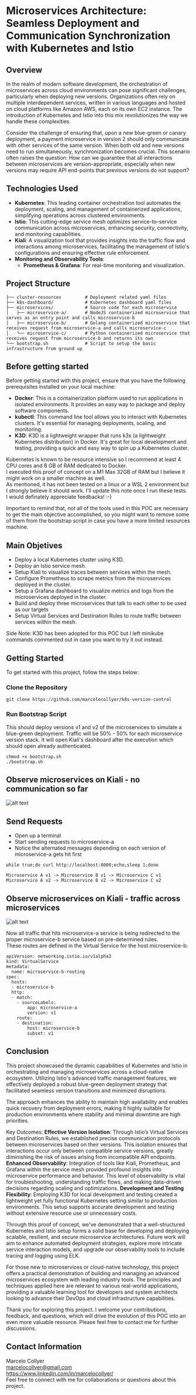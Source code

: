 # Microservices Architecture: Seamless Deployment and Communication Synchronization with Kubernetes and Istio

## Overview
In the realm of modern software development, the orchestration of microservices across cloud environments can pose significant challenges, particularly when deploying new versions. Organizations often rely on multiple interdependent services, written in various languages and hosted on cloud platforms like Amazon AWS, each on its own EC2 instance. The introduction of Kubernetes and Istio into this mix revolutionizes the way we handle these complexities.

Consider the challenge of ensuring that, upon a new blue-green or canary deployment, a payment microservice in version 2 should only communicate with other services of the same version. When both old and new versions need to run simultaneously, synchronization becomes crucial. This scenario often raises the question: How can we guarantee that all interactions between microservices are version-appropriate, especially when new versions may require API end-points that previous versions do not support?

## Technologies Used
- **Kubernetes**: This leading container orchestration tool automates the deployment, scaling, and management of containerized applications, simplifying operations across clustered environments.
- **Istio**: This cutting-edge service mesh optimizes service-to-service communication across microservices, enhancing security, connectivity, and monitoring capabilities.
- **Kiali**: A visualization tool that provides insights into the traffic flow and interactions among microservices, facilitating the management of Istio's configurations and ensuring effective rule enforcement.
- **Monitoring and Observability Tools**:
  - **Prometheus & Grafana**: For real-time monitoring and visualization.

## Project Structure
```plaintext
├── cluster-resources         # Deployment related yaml files
├── k8s-dashboard/            # Kubernetes dashboard yaml files
├── microservices/            # Source code for each microservice
│   ├── microservice-a/       # NodeJS containerized microservice that serves as an entry point and calls microservice-b
│   ├── microservice-b/       # Golang containerized microservice that receives request from microservice-a and calls microservice-c
│   └── microservice-c/       # Python containerized microservice that receives request from microservice-b and returns its own 
└── bootstrap.sh              # Script to setup the basic infrastructure from ground up
```
## Before getting started
Before getting started with this project, ensure that you have the following prerequisites installed on your local machine:
- **Docker**: This is a containerization platform used to run applications in isolated environments. It provides an easy way to package and deploy software components.
- **kubectl**: This command line tool allows you to interact with Kubernetes clusters. It's essential for managing deployments, scaling, and monitoring.
- **K3D**: K3D is a lightweight wrapper that runs k3s (a lightweight Kubernetes distribution) in Docker. It's great for local development and testing, providing a quick and easy way to spin up a Kubernetes cluster.

Kubernetes is known to be resource intensive so I recommend at least 4 CPU cores and 8 GB of RAM dedicated to Docker.</br>
I executed this proof of concept on a M1 Max 32GB of RAM but I believe it might work on a smaller machine as well.</br>
As mentioned, it has not been tested on a linux or a WSL 2 environment but I strongly believe it should work. I'll update this note once I run these tests.</br>
I would definately appreciate feedbacks! :-)

Important to remind that, not all of the tools used in this POC are necessary to get the main objective accomplished, so you might want to remove some of them from the bootstrap 
script in case you have a more limited resources machine.

## Main Objetives
- Deploy a local Kubernetes cluster using K3D.
- Deploy an Istio service mesh.
- Setup Kiali to visualize traces between services within the mesh.
- Configure Prometheus to scrape metrics from the microservices deployed in the cluster.
- Setup a Grafana dashboard to visualize metrics and logs from the microservices deployed in the cluster.
- Build and deploy three microservices that talk to each other to be used as our targets
- Setup Virtual Services and Destination Rules to route traffic between services within the mesh.

Side Note: K3D has been adopted for this POC but I left minikube commands commented out in case you want to try it out instead.

## Getting Started
To get started with this project, follow the steps below:

### Clone the Repository
~~~
git clone https://github.com/marcelocollyer/k8s-version-control
~~~
### Run Bootstrap Script
This should deploy versions v1 and v2 of the microservices to simulate a blue-green deployment. Traffic will be 50% - 50% for each microservice version stack.
It will open Kiali's dashboard after the execution which should open already authenticated.
~~~
chmod +x bootstrap.sh
./bootstrap.sh
~~~

## Observe microservices on Kiali - no communication so far
![alt text](images/kiali-initial-stage.png)

## Send Requests
- Open up a terminal
- Start sending requests to microservice-a
- Notice the alternated messages depending on each version of microservice-a gets hit first
~~~
while true;do curl http://localhost:8000;echo;sleep 1;done

Microservice A v1 -> Microservice B v1 -> Microservice C v1
Microservice A v2 -> Microservice B v2 -> Microservice C v2
~~~

## Observe microservices on Kiali - traffic across microservices
![alt text](images/kiali-traffic.png)

Now all traffic that hits microservice-a service is being redirected to the proper microservice-b service based on pre-determined rules.</br>
These routes are defined in the Virtual Service for the host microservice-b:
~~~
apiVersion: networking.istio.io/v1alpha3
kind: VirtualService
metadata:
  name: microservice-b-routing
spec:
  hosts:
  - microservice-b
  http:
  - match:
    - sourceLabels:
        app: microservice-a
        version: v1
    route:
    - destination:
        host: microservice-b
        subset: v1
~~~

## Conclusion
This project showcased the dynamic capabilities of Kubernetes and Istio in orchestrating and managing microservices across a cloud-native ecosystem. Utilizing Istio's advanced traffic management features, we effectively deployed a robust blue-green deployment strategy that facilitated seamless version transitions and minimized disruptions.

The approach enhances the ability to maintain high availability and enables quick recovery from deployment errors, making it highly suitable for production environments where stability and minimal downtime are high priorities.

Key Outcomes:
**Effective Version Isolation**: Through Istio’s Virtual Services and Destination Rules, we established precise communication protocols between microservices based on their versions. This isolation ensures that interactions occur only between compatible service versions, greatly diminishing the risk of issues arising from incompatible API endpoints.
**Enhanced Observability**: Integration of tools like Kiali, Prometheus, and Grafana within the service mesh provided profound insights into microservice performance and behavior. This level of observability is vital for troubleshooting, understanding traffic flows, and making data-driven decisions regarding scaling and optimizations.
**Development and Testing Flexibility**: Employing K3D for local development and testing created a lightweight yet fully functional Kubernetes setting similar to production environments. This setup supports accurate development and testing without extensive resource use or unnecessary costs.

Through this proof of concept, we've demonstrated that a well-structured Kubernetes and Istio setup forms a solid base for developing and deploying scalable, resilient, and secure microservice architectures. Future work will aim to enhance automated deployment strategies, explore more intricate service interaction models, and upgrade our observability tools to include tracing and logging using ELK.

For those new to microservices or cloud-native technology, this project offers a practical demonstration of building and managing an advanced microservices ecosystem with leading industry tools. The principles and techniques applied here are relevant to various real-world applications, providing a valuable learning tool for developers and system architects looking to advance their DevOps and cloud infrastructure capabilities.

Thank you for exploring this project. I welcome your contributions, feedback, and questions, which will drive the evolution of this POC into an even more valuable resource. Please feel free to contact me for further discussions.

## Contact Information
Marcelo Collyer </br>
marcelocollyer@gmail.com</br>
https://www.linkedin.com/in/marcelocollyer/</br>
Feel free to connect with me for collaborations or questions about this project.





